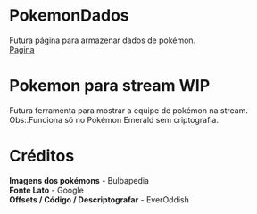 # PokemonDados

Futura página para armazenar dados de pokémon.
<br>
[Pagina](https://igorfs10.github.io/PokemonSite/)

# Pokemon para stream WIP

Futura ferramenta para mostrar a equipe de pokémon na stream.
<br>
Obs:.Funciona só no Pokémon Emerald sem criptografia.

# Créditos

**Imagens dos pokémons** - Bulbapedia
<br>
**Fonte Lato** - Google
<br>
**Offsets / Código / Descriptografar** - EverOddish